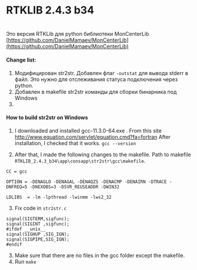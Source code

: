#
#  RTKLIB 2.4.3 b34
#

Это версия RTKLib для python библиотеки MonCenterLib [https://github.com/DanielMamaev/MonCenterLib](https://github.com/DanielMamaev/MonCenterLib)

#### Change list:
1. Модифицирован str2str. Добавлен флаг `-outstat` для вывода stderr в файл. Это нужно для отслеживания статуса подключения через python.
2. Добавлен в makefile str2str команды для сборки бинарника под Windows
3. 



#### How to build str2str on Windows

1. I downloaded and installed gcc-11.3.0-64.exe . From this site http://www.equation.com/servlet/equation.cmd?fa=fortran After installation, I checked that it works. `gcc --version`

2. After that, I made the following changes to the makefile. Path to makefile `RTKLIB_2.4.3_b34\app\consapp\str2str\gcc\makefile`.

```
CC = gcc

OPTION = -DENAGLO -DENAGAL -DENAQZS -DENACMP -DENAIRN -DTRACE -DNFREQ=5 -DNEXOBS=3 -DSVR_REUSEADDR -DWIN32

LDLIBS  = -lm -lpthread -lwinmm -lws2_32
```

3. Fix code in `str2str.c`
```
signal(SIGTERM,sigfunc);
signal(SIGINT ,sigfunc);
#ifdef __unix__
signal(SIGHUP ,SIG_IGN);
signal(SIGPIPE,SIG_IGN);
#endif
```
3. Make sure that there are no files in the gcc folder except the makefile.
4. Run `make`
